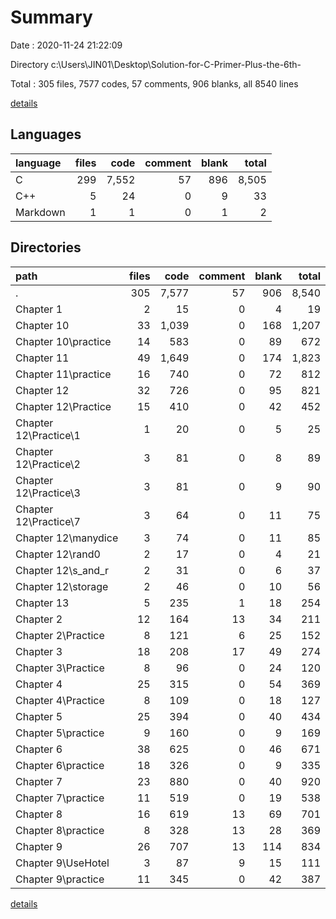 # Summary

Date : 2020-11-24 21:22:09

Directory c:\Users\JIN01\Desktop\Solution-for-C-Primer-Plus-the-6th-

Total : 305 files,  7577 codes, 57 comments, 906 blanks, all 8540 lines

[details](details.md)

## Languages
| language | files | code | comment | blank | total |
| :--- | ---: | ---: | ---: | ---: | ---: |
| C | 299 | 7,552 | 57 | 896 | 8,505 |
| C++ | 5 | 24 | 0 | 9 | 33 |
| Markdown | 1 | 1 | 0 | 1 | 2 |

## Directories
| path | files | code | comment | blank | total |
| :--- | ---: | ---: | ---: | ---: | ---: |
| . | 305 | 7,577 | 57 | 906 | 8,540 |
| Chapter 1 | 2 | 15 | 0 | 4 | 19 |
| Chapter 10 | 33 | 1,039 | 0 | 168 | 1,207 |
| Chapter 10\practice | 14 | 583 | 0 | 89 | 672 |
| Chapter 11 | 49 | 1,649 | 0 | 174 | 1,823 |
| Chapter 11\practice | 16 | 740 | 0 | 72 | 812 |
| Chapter 12 | 32 | 726 | 0 | 95 | 821 |
| Chapter 12\Practice | 15 | 410 | 0 | 42 | 452 |
| Chapter 12\Practice\1 | 1 | 20 | 0 | 5 | 25 |
| Chapter 12\Practice\2 | 3 | 81 | 0 | 8 | 89 |
| Chapter 12\Practice\3 | 3 | 81 | 0 | 9 | 90 |
| Chapter 12\Practice\7 | 3 | 64 | 0 | 11 | 75 |
| Chapter 12\manydice | 3 | 74 | 0 | 11 | 85 |
| Chapter 12\rand0 | 2 | 17 | 0 | 4 | 21 |
| Chapter 12\s_and_r | 2 | 31 | 0 | 6 | 37 |
| Chapter 12\storage | 2 | 46 | 0 | 10 | 56 |
| Chapter 13 | 5 | 235 | 1 | 18 | 254 |
| Chapter 2 | 12 | 164 | 13 | 34 | 211 |
| Chapter 2\Practice | 8 | 121 | 6 | 25 | 152 |
| Chapter 3 | 18 | 208 | 17 | 49 | 274 |
| Chapter 3\Practice | 8 | 96 | 0 | 24 | 120 |
| Chapter 4 | 25 | 315 | 0 | 54 | 369 |
| Chapter 4\Practice | 8 | 109 | 0 | 18 | 127 |
| Chapter 5 | 25 | 394 | 0 | 40 | 434 |
| Chapter 5\practice | 9 | 160 | 0 | 9 | 169 |
| Chapter 6 | 38 | 625 | 0 | 46 | 671 |
| Chapter 6\practice | 18 | 326 | 0 | 9 | 335 |
| Chapter 7 | 23 | 880 | 0 | 40 | 920 |
| Chapter 7\practice | 11 | 519 | 0 | 19 | 538 |
| Chapter 8 | 16 | 619 | 13 | 69 | 701 |
| Chapter 8\practice | 8 | 328 | 13 | 28 | 369 |
| Chapter 9 | 26 | 707 | 13 | 114 | 834 |
| Chapter 9\UseHotel | 3 | 87 | 9 | 15 | 111 |
| Chapter 9\practice | 11 | 345 | 0 | 42 | 387 |

[details](details.md)
